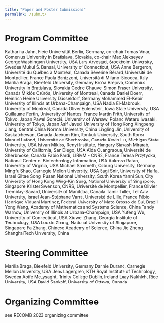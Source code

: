 ```yaml
---
title: "Paper and Poster Submissions"
permalink: /submit/
---
```


# Program Committee
Katharina Jahn, Freie Universität Berlin, Germany, co-chair
Tomas Vinar, Comenius University in Bratislava, Slovakia, co-chair
Max Alekseyev, George Washington University, USA
Lars Arvestad, Stockholm University, Sweden
Mukul S. Bansal, University of Connecticut, USA
Anne Bergeron, Université du Québec à Montréal, Canada
Sèverine Bérard, Université de Montpellier, France
Paola Bonizzoni, Università di Milano-Bicocca, Italy
Marilia Braga, Bielefeld University, Germany
Broňa Brejová, Comenius University in Bratislava, Slovakia
Cedric Chauve, Simon Fraser University, Canada
Miklós Csűrös, University of Montreal, Canada
Daniel Doerr, Heinrich Heine University Düsseldorf, Germany
Mohammed El-Kebir, University of Illinois at Urbana-Champaign, USA
Nadia El-Mabrouk, University of Montreal, Canada
Oliver Eulenstein, Iowa State University, USA
Guillaume Fertin, University of Nantes, France
Martin Frith, University of Tokyo, Japan
Pawel Gorecki, University of Warsaw, Poland
Wataru Iwasaki, University of Tokyo, Japan
Asif Javed, University of Hong Kong
Xingpeng Jiang, Central China Normal University, China
Lingling Jin, University of Saskatchewan, Canada
Jaebum Kim, Konkuk University, South Korea
Manuel Lafond, Université de Sherbrooke, Canada
Kevin Liu, Michigan State University, USA
Istvan Miklos, Renyi Institute, Hungary
Siavash Mirarab, University of California, San Diego, USA
Aïda Ouangraoua, Université de Sherbrooke, Canada
Fabio Pardi, LIRMM - CNRS, France
Teresa Przytycka, National Center of Biotechnology Information, USA
Aakrosh Ratan, University of Virginia, USA
Michael Sammeth, Coburg University, Germany
Mingfu Shao, Carnegie Mellon University, USA
Sagi Snir, University of Haifa, Israel
Giltae Song, Pusan National University, South Korea
Yanni Sun, City University of Hong Kong
Wing-Kin Sung, National University of Singapore, Singapore
Krister Swenson, CNRS, Université de Montpellier, France
Olivier Tremblay-Savard, University of Manitoba, Canada
Tamir Tuller, Tel Aviv University, Israel
Jean-Stéphane Varré, Université de Lille, France
Fábio Henrique Viduani Martinez, Federal University of Mato Grosso do Sul, Brazil
Yong Wang, Academy of Mathematics and Systems Science, China
Tandy Warnow, University of Illinois at Urbana-Champaign, USA
Yufeng Wu, University of Connecticut, USA
Xiuwei Zhang, Georgia Institute of Technology, USA
Louxin Zhang, National University of Singapore, Singapore
Fa Zhang, Chinese Academy of Science, China
Jie Zheng, ShanghaiTech University, China

# Steering Committee
Marília Braga, Bielefeld University, Germany
Dannie Durand, Carnegie Mellon University, USA
Jens Lagergren, KTH Royal Institute of Technology, Sweden
Aoife McLysaght, Trinity College Dublin, Ireland
Luay Nakhleh, Rice University, USA
David Sankoff, University of Ottawa, Canada

# Organizing Committee
see RECOMB 2023 organizing committee
